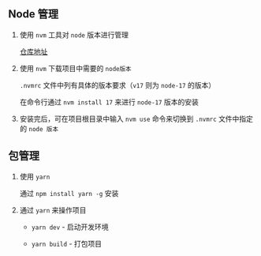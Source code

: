 ## Node 管理

1. 使用 `nvm` 工具对 `node` 版本进行管理

   [仓库地址](https://github.com/coreybutler/nvm-windows)

2. 使用 `nvm` 下载项目中需要的 `node版本`

   `.nvmrc` 文件中列有具体的版本要求（`v17` 则为 `node-17` 的版本）

   在命令行通过 `nvm install 17` 来进行 `node-17` 版本的安装

3. 安装完后，可在项目根目录中输入 `nvm use` 命令来切换到 `.nvmrc` 文件中指定的 `node 版本`

## 包管理

1. 使用 `yarn`

   通过 `npm install yarn -g` 安装

2. 通过 `yarn` 来操作项目

   - `yarn dev` - 启动开发环境

   - `yarn build` - 打包项目
